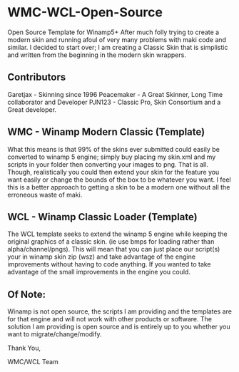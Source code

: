 WMC-WCL-Open-Source
===================
Open Source Template for Winamp5+
After much folly trying to create a modern skin and running afoul of very many problems with maki code and similar. I decided to start over; I am creating a Classic Skin that is simplistic and written from the beginning in the modern skin wrappers. 

Contributors
--------------------------------------------------------------------------------
Garetjax  - Skinning since 1996
Peacemaker - A Great Skinner, Long Time collaborator and Developer
PJN123 - Classic Pro, Skin Consortium and a Great developer.

WMC - Winamp Modern Classic (Template) 
--------------------------------------------------------------------------------
What this means is that 99% of the skins ever submitted could easily be converted to winamp 5 engine; simply buy placing my skin.xml and my scripts in your folder then converting your images to png. That is all. 
Though, realistically you could then extend your skin for the feature you want easily or change the bounds of the box to be whatever you want. I feel this is a better approach to getting a skin to be a modern one without all the erroneous waste of maki.


WCL - Winamp Classic Loader (Template)
--------------------------------------------------------------------------------
The WCL template seeks to extend the winamp 5 engine while keeping the original graphics of a classic skin.  (ie use bmps for loading rather than alpha/channel/pngs).  This will mean that you can just place our script(s) your in winamp skin zip (wsz) and take advantage of the engine improvements without having to code anything.  If you wanted to take advantage of the small improvements in the engine you could.


Of Note:
--------------------------------------------------------------------------------
Winamp is not open source, the scripts I am providing and the templates are for that engine and will not work with other products or software.  The solution I am providing is open source and is entirely up to you whether you want to migrate/change/modify.

Thank You,

WMC/WCL Team